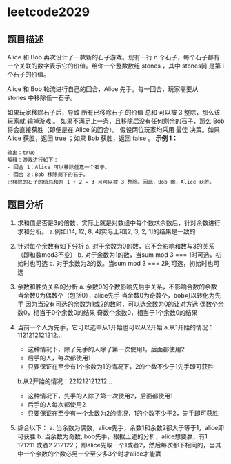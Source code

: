 # leetcode2029

## 题目描述

Alice 和 Bob 再次设计了一款新的石子游戏。现有一行 n 个石子，每个石子都有一个关联的数字表示它的价值。给你一个整数数组 stones ，其中 stones[i] 是第 i 个石子的价值。

Alice 和 Bob 轮流进行自己的回合，Alice 先手。每一回合，玩家需要从 stones 中移除任一石子。

如果玩家移除石子后，导致 所有已移除石子 的价值 总和 可以被 3 整除，那么该玩家就 输掉游戏 。
如果不满足上一条，且移除后没有任何剩余的石子，那么 Bob 将会直接获胜（即便是在 Alice 的回合）。
假设两位玩家均采用 最佳 决策。如果 Alice 获胜，返回 true ；如果 Bob 获胜，返回 false 。
**示例 1：**

```输入：stones = [2,1]
输出：true
解释：游戏进行如下：
- 回合 1：Alice 可以移除任意一个石子。
- 回合 2：Bob 移除剩下的石子。 
已移除的石子的值总和为 1 + 2 = 3 且可以被 3 整除。因此，Bob 输，Alice 获胜。
```

## 题目分析

1. 求和值是否是3的倍数，实际上就是对数组中每个数求余数后，针对余数进行求和分析。
a.例如[14, 12, 8, 4]实际上和[2, 3, 2, 1]的结果是一致的
2. 针对每个余数有如下分析
a. 对于余数为0的数，它不会影响和数与3的关系（即和数mod3不变）
b. 对于余数为1的数，当sum mod 3 === 1时可选，初始时也可选
c. 对于余数为2的数。当sum mod 3 === 2时可选，初始时也可选
3. 余数和胜负关系的分析
a. 余数0的个数影响先后手关系，不影响合数的余数
  当余数0为偶数个（包括0），alice先手
  当余数0为奇数个，bob可以转化为先手
  因为当没有可选的余数为1或2的数时，可以选余数为0的让对方选
  偶数个余数0，相当于0个余数0的结果
  奇数个余数0，相当于1个余数0的结果
4. 当前一个人为先手，它可以选中从1开始也可以从2开始
  a.从1开始的情况：1121212121212...
    + 这种情况下，除了先手的人除了第一次使用1，后面都使用2
    + 后手的人，每次都使用1
    + 只要保证在至少有1个余数为1的情况下，2的个数不少于1先手即可获胜
  
    b.从2开始的情况：221212121212...
    + 这种情况下，先手的人除了第一次使用2，后面都使用1
    + 后手的人每次都使用2
    + 只要保证在至少有一个余数为2的情况，1的个数不少于2，先手即可获胜
5. 综合以下：
a. 当余数为偶数，alice先手，余数1和余数2都大于等于1，alice即可获胜
b. 当余数为奇数,  bob先手，根据上述的分析，alice想要赢，有1 121211 或者2 212122； 即alice先取一个1或者2，然后每次都下相同的，当其中一个余数的个数必另一个至少多3个时才alice才能赢
